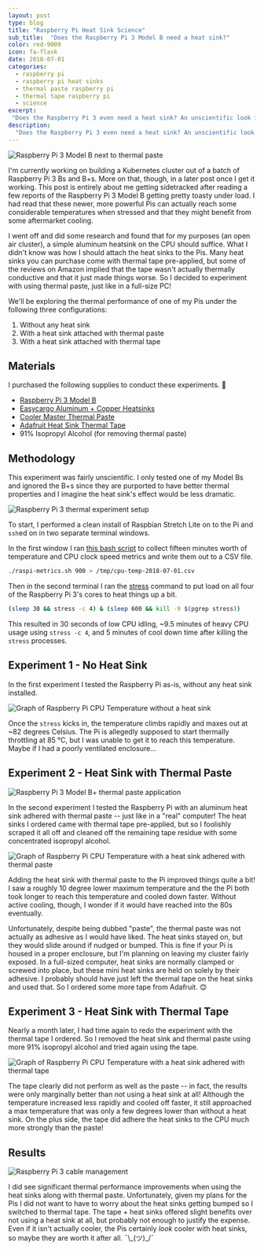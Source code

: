 ```yaml
---
layout: post
type: blog
title: "Raspberry Pi Heat Sink Science"
sub_title:  "Does the Raspberry Pi 3 Model B need a heat sink?"
color: red-9009
icon: fa-flask
date: 2018-07-01
categories:
  - raspberry pi
  - raspberry pi heat sinks
  - thermal paste raspberry pi
  - thermal tape raspberry pi
  - science
excerpt:
 "Does the Raspberry Pi 3 even need a heat sink? An unscientific look into that age-old question that investigates the thermal performance of the Raspberry Pi 3 Model B with and without a heat sink. As a bonus, we'll also consider thermal paste versus thermal tape."
description:
  "Does the Raspberry Pi 3 even need a heat sink? An unscientific look into that age-old question that investigates the thermal performance of the Raspberry Pi 3 Model B with and without a heat sink. As a bonus, we'll also consider thermal paste versus thermal tape."
---
```


<div>
<img src="https://images.downey.io/raspi/raspi-heat-sink-science-1.jpg" alt="Raspberry Pi 3 Model B next to thermal paste">
</div>

I'm currently working on building a Kubernetes cluster out of a batch of Raspberry Pi 3 Bs and B+s. More on that, though, in a later post once I get it working. This post is entirely about me getting sidetracked after reading a few reports of the Raspberry Pi 3 Model B getting pretty toasty under load. I had read that these newer, more powerful Pis can actually reach some considerable temperatures when stressed and that they might benefit from some aftermarket cooling.

I went off and did some research and found that for my purposes (an open air cluster), a simple aluminum heatsink on the CPU should suffice. What I didn't know was how I should attach the heat sinks to the Pis. Many heat sinks you can purchase come with thermal tape pre-applied, but some of the reviews on Amazon implied that the tape wasn't actually thermally conductive and that it just made things worse. So I decided to experiment with using thermal paste, just like in a full-size PC!

We'll be exploring the thermal performance of one of my Pis under the following three configurations:

1. Without any heat sink
2. With a heat sink attached with thermal paste
3. With a heat sink attached with thermal tape

## Materials
I purchased the following supplies to conduct these experiments. 🔬

* [Raspberry Pi 3 Model B](https://amzn.to/2ME265w)
* [Easycargo Aluminum + Copper Heatsinks](https://amzn.to/2IK56L4)
* [Cooler Master Thermal Paste](https://amzn.to/2KlHuSW)
* [Adafruit Heat Sink Thermal Tape](https://www.adafruit.com/product/1468)
* 91% Isopropyl Alcohol (for removing thermal paste)

## Methodology
This experiment was fairly unscientific. I only tested one of my Model Bs and ignored the B+s since they are purported to have better thermal properties and I imagine the heat sink's effect would be less dramatic.

<div>
<img src="https://images.downey.io/raspi/raspi-heat-sink-science-5.jpg" alt="Raspberry Pi 3 thermal experiment setup">
</div>

To start, I performed a clean install of Raspbian Stretch Lite on to the Pi and `ssh`ed on in two separate terminal windows.

In the first window I ran [this bash script](https://github.com/tcdowney/knick-knacks/blob/c298eee072c7ecd851389879ebdfed3367a4d013/raspberry-pi/raspi-metrics.sh) to collect fifteen minutes worth of temperature and CPU clock speed metrics and write them out to a CSV file.

```bash
./raspi-metrics.sh 900 > /tmp/cpu-temp-2018-07-01.csv
```

Then in the second terminal I ran the [stress](https://linux.die.net/man/1/stress) command to put load on all four of the Raspberry Pi 3's cores to heat things up a bit.

```bash
(sleep 30 && stress -c 4) & (sleep 600 && kill -9 $(pgrep stress))
```

This resulted in 30 seconds of low CPU idling, ~9.5 minutes of heavy CPU usage using `stress -c 4`, and 5 minutes of cool down time after killing the `stress` processes.

## Experiment 1 - No Heat Sink
In the first experiment I tested the Raspberry Pi as-is, without any heat sink installed.

<div>
<img src="https://images.downey.io/raspi/raspi-temp-no-heat-sink-graph.png" alt="Graph of Raspberry Pi CPU Temperature without a heat sink">
</div>

Once the `stress` kicks in, the temperature climbs rapidly and maxes out at ~82 degrees Celsius. The Pi is allegedly supposed to start thermally throttling at 85 °C, but I was unable to get it to reach this temperature. Maybe if I had a poorly ventilated enclosure...

## Experiment 2 - Heat Sink with Thermal Paste
<div>
<img src="https://images.downey.io/raspi/raspi-heat-sink-science-3.jpg" alt="Raspberry Pi 3 Model B+ thermal paste application">
</div>

In the second experiment I tested the Raspberry Pi with an aluminum heat sink adhered with thermal paste -- just like in a "real" computer! The heat sinks I ordered came with thermal tape pre-applied, but so I foolishly scraped it all off and cleaned off the remaining tape residue with some concentrated isopropyl alcohol.

<div>
<img src="https://images.downey.io/raspi/raspi-temp-heat-sink-thermal-paste-graph.png" alt="Graph of Raspberry Pi CPU Temperature with a heat sink adhered with thermal paste">
</div>

Adding the heat sink with thermal paste to the Pi improved things quite a bit! I saw a roughly 10 degree lower maximum temperature and the the Pi both took longer to reach this temperature and cooled down faster. Without active cooling, though, I wonder if it would have reached into the 80s eventually.

Unfortunately, despite being dubbed "paste", the thermal paste was not actually as adhesive as I would have liked. The heat sinks stayed on, but they would slide around if nudged or bumped. This is fine if your Pi is housed in a proper enclosure, but I'm planning on leaving my cluster fairly exposed. In a full-sized computer, heat sinks are normally clamped or screwed into place, but these mini heat sinks are held on solely by their adhesive. I probably should have just left the thermal tape on the heat sinks and used that. So I ordered some more tape from Adafruit. 😊

## Experiment 3 - Heat Sink with Thermal Tape
Nearly a month later, I had time again to redo the experiment with the thermal tape I ordered. So I removed the heat sink and thermal paste using more 91% isopropyl alcohol and tried again using the tape.

<div>
<img src="https://images.downey.io/raspi/raspi-temp-heat-sink-thermal-tape-graph.png" alt="Graph of Raspberry Pi CPU Temperature with a heat sink adhered with thermal tape">
</div>

The tape clearly did not perform as well as the paste -- in fact, the results were only marginally better than not using a heat sink at all! Although the temperature increased less rapidly and cooled off faster, it still approached a max temperature that was only a few degrees lower than without a heat sink. On the plus side, the tape did adhere the heat sinks to the CPU much more strongly than the paste!

## Results
<div>
<img src="https://images.downey.io/raspi/raspi-heat-sink-science-4.jpg" alt="Raspberry Pi 3 cable management" title="dat cable management">
</div>

I did see significant thermal performance improvements when using the heat sinks along with thermal paste. Unfortunately, given my plans for the Pis I did not want to have to worry about the heat sinks getting bumped so I switched to thermal tape. The tape + heat sinks offered slight benefits over not using a heat sink at all, but probably not enough to justify the expense. Even if it isn't actually cooler, the Pis certainly _look_ cooler with heat sinks, so maybe they are worth it after all.  ¯\\\_(ツ)\_/¯
